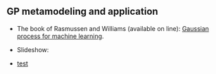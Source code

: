 ## GP metamodeling and application

* The book of Rasmussen and Williams (available on line): [Gaussian process for machine learning](https://gaussianprocess.org/gpml/).  

* Slideshow:  
 <object data="GP_talk.pdf" width="1000" height="300" type='application/pdf'></object>

  
 * [test](https://plmbox.math.cnrs.fr/lib/81aff344-dd62-44bb-bc91-6ba15b644398/file/GP_talk.pdf)


